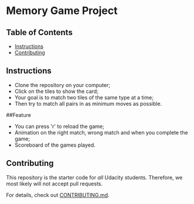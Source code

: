 # Memory Game Project

## Table of Contents

* [Instructions](#instructions)
* [Contributing](#contributing)

## Instructions

* Clone the repository on your computer;
* Click on the tiles to show the card;
* Your goal is to match two tiles of the same type at a time;
* Then try to match all pairs in as minimum moves as possible.

##Feature
* You can press 'r' to reload the game;
* Animation on the right match, wrong match and when you complete the game;
* Scoreboard of the games played.

## Contributing

This repository is the starter code for _all_ Udacity students. Therefore, we most likely will not accept pull requests.

For details, check out [CONTRIBUTING.md](CONTRIBUTING.md).
